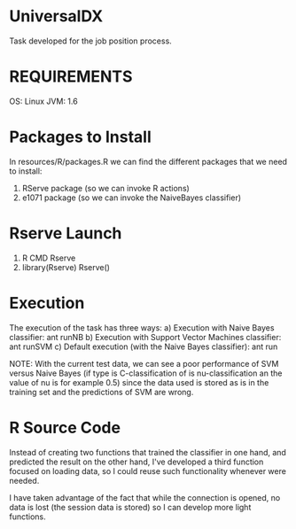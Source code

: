UniversalDX
===========

Task developed for the job position process.

REQUIREMENTS
============

OS: Linux
JVM: 1.6

Packages to Install
===================

In resources/R/packages.R we can find the different packages that we need to install:

1) RServe package (so we can invoke R actions)
2) e1071 package (so we can invoke the NaiveBayes classifier)

Rserve Launch
=============

1) R CMD Rserve
2) library(Rserve) 
   Rserve()

Execution
=========

The execution of the task has three ways:
a) Execution with Naive Bayes classifier: ant runNB
b) Execution with Support Vector Machines classifier: ant runSVM
c) Default execution (with the Naive Bayes classifier): ant run


NOTE: With the current test data, we can see a poor performance of SVM versus Naive Bayes (if type is C-classification of is nu-classification an the value of nu is for example 0.5) since the data used is stored as is in the training set and the predictions of SVM are wrong.

R Source Code
=============

Instead of creating two functions that trained the classifier in one hand, and predicted the result on the other hand, I've developed a third function focused on loading data, so I could reuse such functionality whenever were needed.

I have taken advantage of the fact that while the connection is opened, no data is lost (the session data is stored) so I can develop more light functions.
